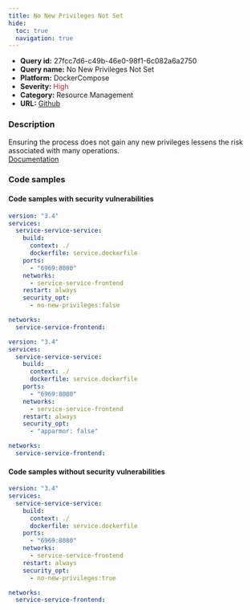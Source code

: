 ```yaml
---
title: No New Privileges Not Set
hide:
  toc: true
  navigation: true
---
```


<style>
  .highlight .hll {
    background-color: #ff171742;
  }
  .md-content {
    max-width: 1100px;
    margin: 0 auto;
  }
</style>

-   **Query id:** 27fcc7d6-c49b-46e0-98f1-6c082a6a2750
-   **Query name:** No New Privileges Not Set
-   **Platform:** DockerCompose
-   **Severity:** <span style="color:#bb2124">High</span>
-   **Category:** Resource Management
-   **URL:** [Github](https://github.com/Checkmarx/kics/tree/master/assets/queries/dockerCompose/no_new_privileges_not_set)

### Description
Ensuring the process does not gain any new privileges lessens the risk associated with many operations.<br>
[Documentation](https://docs.docker.com/engine/reference/run/#security-configuration)

### Code samples
#### Code samples with security vulnerabilities
```yaml title="Positive test num. 1 - yaml file" hl_lines="12"
version: "3.4"
services:
  service-service-service:
    build:
      context: ./
      dockerfile: service.dockerfile
    ports:
      - "6969:8080"
    networks:
      - service-service-frontend
    restart: always
    security_opt:
      - no-new-privileges:false

networks:
  service-service-frontend:

```
```yaml title="Positive test num. 2 - yaml file" hl_lines="12"
version: "3.4"
services:
  service-service-service:
    build:
      context: ./
      dockerfile: service.dockerfile
    ports:
      - "6969:8080"
    networks:
      - service-service-frontend
    restart: always
    security_opt:
      - "apparmor: false"

networks:
  service-service-frontend:

```


#### Code samples without security vulnerabilities
```yaml title="Negative test num. 1 - yaml file"
version: "3.4"
services:
  service-service-service:
    build:
      context: ./
      dockerfile: service.dockerfile
    ports:
      - "6969:8080"
    networks:
      - service-service-frontend
    restart: always
    security_opt:
      - no-new-privileges:true

networks:
  service-service-frontend:

```
